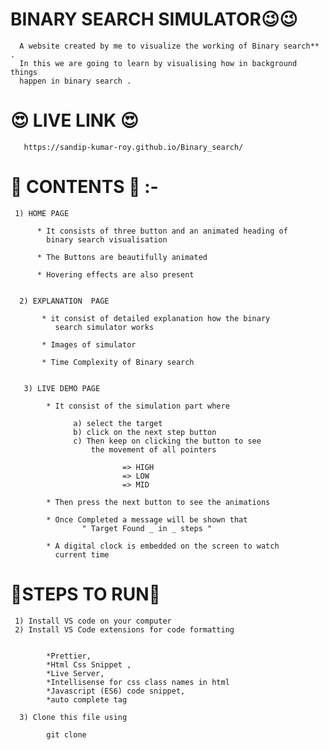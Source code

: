 # BINARY SEARCH SIMULATOR😉😉

      A website created by me to visualize the working of Binary search** .
      In this we are going to learn by visualising how in background things 
      happen in binary search .

# 😍 LIVE LINK 😍

       https://sandip-kumar-roy.github.io/Binary_search/


# 🤠 CONTENTS 🤠 :-

     1) HOME PAGE

          * It consists of three button and an animated heading of 
            binary search visualisation

          * The Buttons are beautifully animated

          * Hovering effects are also present


      2) EXPLANATION  PAGE

           * it consist of detailed explanation how the binary 
              search simulator works
          
           * Images of simulator

           * Time Complexity of Binary search 

   
       3) LIVE DEMO PAGE

            * It consist of the simulation part where 
             
                  a) select the target
                  b) click on the next step button
                  c) Then keep on clicking the button to see
                      the movement of all pointers
                             
                             => HIGH
                             => LOW
                             => MID

            * Then press the next button to see the animations
                
            * Once Completed a message will be shown that
                    " Target Found _ in _ steps "
            
            * A digital clock is embedded on the screen to watch
              current time


# 🤔STEPS TO RUN🤔

     1) Install VS code on your computer
     2) Install VS Code extensions for code formatting
       

            *Prettier, 
            *Html Css Snippet ,
            *Live Server, 
            *Intellisense for css class names in html
            *Javascript (ES6) code snippet, 
            *auto complete tag 

      3) Clone this file using 

            git clone 

               
                    
                  
                   


